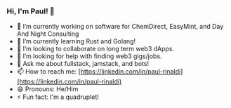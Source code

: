 ### Hi, I'm Paul! 👋

- 🔭 I’m currently working on software for ChemDirect, EasyMint, and Day And Night Consulting 
- 🌱 I’m currently learning Rust and Golang!
- 👯 I’m looking to collaborate on long term web3 dApps.
- 🤔 I’m looking for help with finding web3 gigs/jobs.
- 💬 Ask me about fullstack, jamstack, and bots!
- 📫 How to reach me: [https://linkedin.com/in/paul-rinaldi](https://linkedin.com/in/paul-rinaldi)
- 😄 Pronouns: He/Him
- ⚡ Fun fact: I'm a quadruplet!
